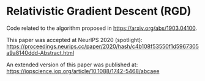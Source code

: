 # Relativistic Gradient Descent (RGD)

Code related to the algorithm proposed in https://arxiv.org/abs/1903.04100.

This paper was accepted at NeurIPS 2020 (spotlight):
https://proceedings.neurips.cc/paper/2020/hash/c4b108f53550f1d5967305a9a8140ddd-Abstract.html

An extended version of this paper was published at:
https://iopscience.iop.org/article/10.1088/1742-5468/abcaee

